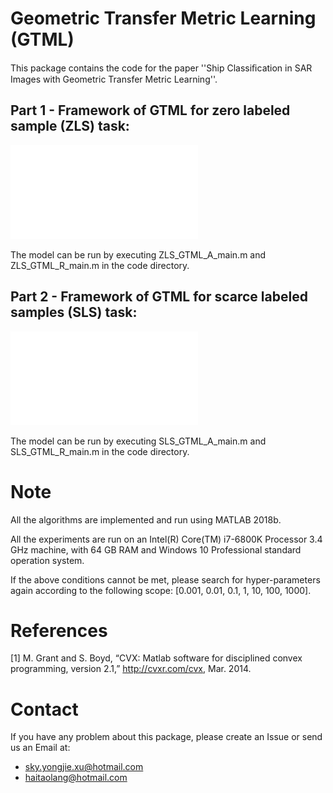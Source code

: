 Geometric Transfer Metric Learning (GTML)
=========================================
This package contains the code for the paper ''Ship Classiﬁcation in SAR Images with Geometric Transfer Metric Learning''.

Part 1 - Framework of GTML for zero labeled sample (ZLS) task:
---------------------------------------
![image](image/ZLS_framework.pdf)

The model can be run by executing ZLS_GTML_A_main.m and ZLS_GTML_R_main.m in the code directory.

Part 2 - Framework of GTML for scarce labeled samples (SLS) task:
------------------------------------------
![image](image/SLS_framework.pdf)

The model can be run by executing SLS_GTML_A_main.m and SLS_GTML_R_main.m in the code directory.

Note
=============
All the algorithms are implemented and run using MATLAB 2018b. 

All the experiments are run on an Intel(R) Core(TM) i7-6800K Processor 3.4 GHz machine, with 64 GB RAM and Windows 10 Professional standard operation system. 

If the above conditions cannot be met, please search for hyper-parameters again according to the following scope: [0.001, 0.01, 0.1, 1, 10, 100, 1000].

References
==========
[1] M. Grant and S. Boyd, “CVX: Matlab software for disciplined convex programming, version 2.1,” http://cvxr.com/cvx, Mar. 2014.

Contact
========
If you have any problem about this package, please create an Issue or send us an Email at:

* sky.yongjie.xu@hotmail.com
* haitaolang@hotmail.com

